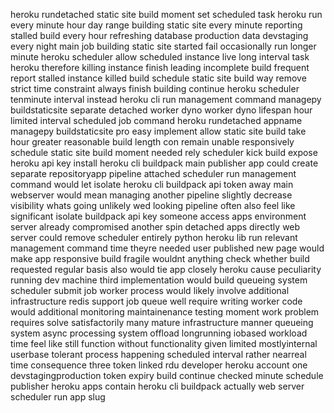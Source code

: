 heroku rundetached static site build moment set scheduled task heroku run every minute hour day range building static site every minute reporting stalled build every hour refreshing database production data devstaging every night main job building static site started fail occasionally run longer minute heroku scheduler allow scheduled instance live long interval task heroku therefore killing instance finish leading incomplete build frequent report stalled instance killed build schedule static site build way remove strict time constraint always finish building continue heroku scheduler tenminute interval instead heroku cli run management command managepy buildstaticsite separate detached worker dyno worker dyno lifespan hour limited interval scheduled job command heroku rundetached appname managepy buildstaticsite pro easy implement allow static site build take hour greater reasonable build length con remain unable responsively schedule static site build moment needed rely scheduler kick build expose heroku api key install heroku cli buildpack main publisher app could create separate repositoryapp pipeline attached scheduler run management command would let isolate heroku cli buildpack api token away main webserver would mean managing another pipeline slightly decrease visibility whats going unlikely wed looking pipeline often also feel like significant isolate buildpack api key someone access apps environment server already compromised another spin detached apps directly web server could remove scheduler entirely python heroku lib run relevant management command time theyre needed user published new page would make app responsive build fragile wouldnt anything check whether build requested regular basis also would tie app closely heroku cause peculiarity running dev machine third implementation would build queueing system scheduler submit job worker process would likely involve additional infrastructure redis support job queue well require writing worker code would additional monitoring maintainenance testing moment work problem requires solve satisfactorily many mature infrastructure manner queueing system async processing system offload longrunning iobased workload time feel like still function without functionality given limited mostlyinternal userbase tolerant process happening scheduled interval rather nearreal time consequence three token linked rdu developer heroku account one devstagingproduction token expiry build continue checked minute schedule publisher heroku apps contain heroku cli buildpack actually web server scheduler run app slug